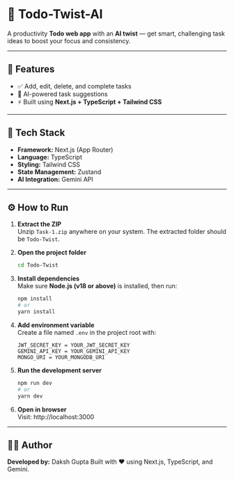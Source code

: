 # 🧠 Todo-Twist-AI

A productivity **Todo web app** with an **AI twist** — get smart, challenging task ideas to boost your focus and consistency.

---

## 🚀 Features
- ✅ Add, edit, delete, and complete tasks  
- 🤖 AI-powered task suggestions  
- ⚡ Built using **Next.js + TypeScript + Tailwind CSS**

---

## 🧩 Tech Stack
- **Framework:** Next.js (App Router)  
- **Language:** TypeScript  
- **Styling:** Tailwind CSS  
- **State Management:** Zustand  
- **AI Integration:** Gemini API

---

## ⚙️ How to Run

1. **Extract the ZIP**  
   Unzip `Task-1.zip` anywhere on your system. The extracted folder should be `Todo-Twist`.

2. **Open the project folder**  
   ```bash
   cd Todo-Twist
   ```

3. **Install dependencies**  
   Make sure **Node.js (v18 or above)** is installed, then run:
   ```bash
   npm install
   # or
   yarn install
   ```

4. **Add environment variable**  
   Create a file named `.env` in the project root with:
   ```env
   JWT_SECRET_KEY = YOUR_JWT_SECRET_KEY
   GEMINI_API_KEY = YOUR_GEMINI_API_KEY
   MONGO_URI = YOUR_MONGODB_URI
   ```

5. **Run the development server**
   ```bash
   npm run dev
   # or
   yarn dev
   ```

6. **Open in browser**  
   Visit: http://localhost:3000

---

## 🧑‍💻 Author
**Developed by:** Daksh Gupta 
Built with ❤️ using Next.js, TypeScript, and Gemini.
